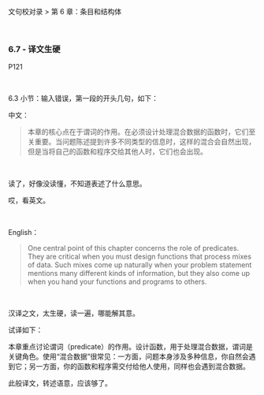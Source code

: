 文句校对录 > 第 6 章：条目和结构体

<br>

### 6.7 - 译文生硬 
P121

<br>

6.3 小节：输入错误，第一段的开头几句，如下：

中文：

>本章的核心点在于谓词的作用。在必须设计处理混合数据的函数时，它们至关重要。当问题陈述提到许多不同类型的信息时，这样的混合会自然出现，但是当将自己的函数和程序交给其他人时，它们也会出现。

<br>

读了，好像没读懂，不知道表述了什么意思。

哎，看英文。

<br>

English：

>One central point of this chapter concerns the role of predicates. They are critical when you must design functions that process mixes of data. Such mixes come up naturally when your problem statement mentions many different kinds of information, but they also come up when you hand your functions and programs to others.

<br>

汉译之文，太生硬，读一遍，哪能解其意。

试译如下：

本章重点讨论谓词（predicate）的作用。设计函数，用于处理混合数据，谓词是关键角色。使用“混合数据”很常见：一方面，问题本身涉及多种信息，你自然会遇到它；另一方面，你的函数和程序需交付给他人使用，同样也会遇到混合数据。

此般译文，转述语意，应该够了。
